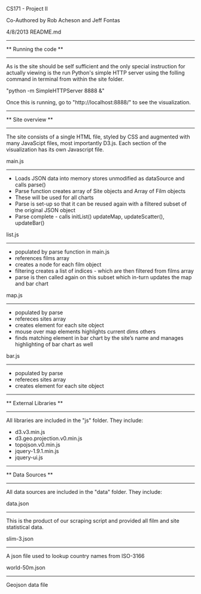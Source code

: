 CS171 - Project II

Co-Authored by
Rob Acheson and Jeff Fontas

4/8/2013
README.md

**********************
** Running the code **
**********************
As is the site should be self sufficient and the only special instruction for actually viewing is the run Python's simple HTTP server using the folling command in terminal from within the site folder.

"python -m SimpleHTTPServer 8888 &"

Once this is running, go to "http://localhost:8888/" to see the visualization.

*******************
** Site overview **
*******************
The site consists of a single HTML file, styled by CSS and augmented with many JavaScipt files, most importantly D3.js.  Each section of the visualization has its own Javascript file. 

main.js
*******
 - Loads JSON data into memory stores unmodified as dataSource  and calls parse()
 - Parse function creates array of Site objects and Array of Film objects
 - These will be used for all charts
 - Parse is set-up so that it can be reused again with a filtered subset of the original JSON object
 - Parse complete - calls initList() updateMap, updateScatter(), updateBar()

list.js
*******
 - populated by parse function in main.js
 - references films array
 - creates a node for each film object
 - filtering creates a list of indices - which are then filtered from films array
 - parse is then called again on this subset which in-turn updates the map and bar chart

map.js
******
 - populated by parse
 - refereces sites array
 - creates element for each site object
 - mouse over map elements highlights current dims others
 - finds matching element in bar chart by the site’s name and manages highlighting of bar chart as well

bar.js
******
 - populated by parse
 - refereces sites array
 - creates element for each site object

*************************
** External Libraries  **
*************************
All libraries are included in the "js" folder.  They include:
- d3.v3.min.js			
- d3.geo.projection.v0.min.js	
- topojson.v0.min.js
- jquery-1.9.1.min.js		
- jquery-ui.js	

******************
** Data Sources **
******************		
All data sources are included in the "data" folder.  They include:		

data.json
*********	
This is the product of our scraping script and provided all film and site statistical data.

slim-3.json	
***********
A json file used to lookup country names from ISO-3166

world-50m.json
**************
Geojson data file 
